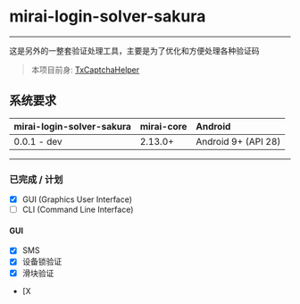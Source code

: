 # mirai-login-solver-sakura

--------------------------

这是另外的一整套验证处理工具，主要是为了优化和方便处理各种验证码

> 本项目前身: [TxCaptchaHelper](https://github.com/mzdluo123/TxCaptchaHelper)



## 系统要求

| mirai-login-solver-sakura | mirai-core | Android             |
|:--------------------------|:-----------|:--------------------|
| 0.0.1 - dev               | 2.13.0+    | Android 9+ (API 28) |

--------------

### 已完成 / 计划

- [X] GUI (Graphics User Interface)
- [ ] CLI (Command Line Interface)

#### GUI

- [X] SMS
- [X] 设备锁验证
- [X] 滑块验证
- [X